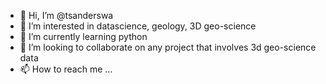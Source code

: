 - 👋 Hi, I’m @tsanderswa
- 👀 I’m interested in datascience, geology, 3D geo-science
- 🌱 I’m currently learning python
- 💞️ I’m looking to collaborate on any project that involves 3d geo-science data
- 📫 How to reach me ...

<!---
tsanderswa/tsanderswa is a ✨ special ✨ repository because its `README.md` (this file) appears on your GitHub profile.
You can click the Preview link to take a look at your changes.
--->
